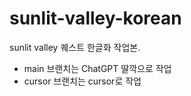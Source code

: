 # sunlit-valley-korean

sunlit valley 퀘스트 한글화 작업본.
- main 브랜치는 ChatGPT 딸깍으로 작업
- cursor 브랜치는 cursor로 작업
